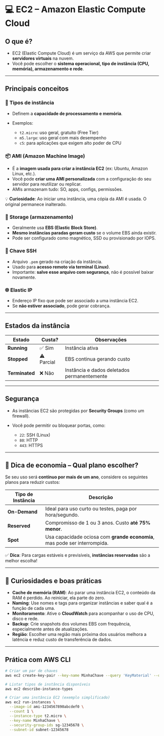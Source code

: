 # 💻 EC2 – Amazon Elastic Compute Cloud

## O que é?

* EC2 (Elastic Compute Cloud) é um serviço da AWS que permite criar **servidores virtuais** na nuvem.
* Você pode escolher o **sistema operacional, tipo de instância (CPU, memória), armazenamento e rede**.

---

## Principais conceitos

### 🧱 Tipos de instância

* Definem a **capacidade de processamento e memória**.
* Exemplos:

  * `t2.micro`: uso geral, gratuito (Free Tier)
  * `m5.large`: uso geral com mais desempenho
  * `c5`: para aplicações que exigem alto poder de CPU

### 📦 AMI (Amazon Machine Image)

* É a **imagem usada para criar a instância EC2** (ex: Ubuntu, Amazon Linux, etc.).
* Você pode **criar uma AMI personalizada** com a configuração do seu servidor para reutilizar ou replicar.
* AMIs armazenam tudo: SO, apps, configs, permissões.

💡 **Curiosidade**: Ao iniciar uma instância, uma cópia da AMI é usada. O original permanece inalterado.

### 🧰 Storage (armazenamento)

* Geralmente usa **EBS (Elastic Block Store)**.
* **Mesmo instâncias paradas geram custo** se o volume EBS ainda existir.
* Pode ser configurado como magnético, SSD ou provisionado por IOPS.

### 🔐 Chave SSH

* Arquivo `.pem` gerado na criação da instância.
* Usado para **acesso remoto via terminal (Linux)**.
* Importante: **salve esse arquivo com segurança**, não é possível baixar novamente.

### 🌐 Elastic IP

* Endereço IP fixo que pode ser associado a uma instância EC2.
* Se **não estiver associado**, pode gerar cobrança.

---

## Estados da instância

| Estado         | Custa?     | Observações                                 |
| -------------- | ---------- | ------------------------------------------- |
| **Running**    | ✅ Sim      | Instância ativa                             |
| **Stopped**    | ⚠️ Parcial | EBS continua gerando custo                  |
| **Terminated** | ❌ Não      | Instância e dados deletados permanentemente |

---

## Segurança

* As instâncias EC2 são protegidas por **Security Groups** (como um firewall).
* Você pode permitir ou bloquear portas, como:

  * `22`: SSH (Linux)
  * `80`: HTTP
  * `443`: HTTPS

---

## 💸 Dica de economia – Qual plano escolher?

Se seu uso será **contínuo por mais de um ano**, considere os seguintes planos para reduzir custos:

| Tipo de Instância | Descrição                                                                 |
| ----------------- | ------------------------------------------------------------------------- |
| **On-Demand**     | Ideal para uso curto ou testes, paga por hora/segundo.                    |
| **Reserved**      | Compromisso de 1 ou 3 anos. Custo **até 75% menor**.                      |
| **Spot**          | Usa capacidade ociosa com **grande economia**, mas pode ser interrompida. |

✅ **Dica**: Para cargas estáveis e previsíveis, **instâncias reservadas** são a melhor escolha!

---

## 🧠 Curiosidades e boas práticas

* **Cache de memória (RAM)**: Ao parar uma instância EC2, o conteúdo da RAM é perdido. Ao reiniciar, ela parte do zero.
* **Naming**: Use nomes e tags para organizar instâncias e saber qual é a função de cada uma.
* **Monitoramento**: Ative o **CloudWatch** para acompanhar o uso de CPU, disco e rede.
* **Backup**: Crie snapshots dos volumes EBS com frequência, especialmente antes de atualizações.
* **Região**: Escolher uma região mais próxima dos usuários melhora a latência e reduz custo de transferência de dados.

---

## Prática com AWS CLI

```bash
# Criar um par de chaves
aws ec2 create-key-pair --key-name MinhaChave --query 'KeyMaterial' --output text > MinhaChave.pem

# Listar tipos de instância disponíveis
aws ec2 describe-instance-types

# Criar uma instância EC2 (exemplo simplificado)
aws ec2 run-instances \
  --image-id ami-1234567890abcdef0 \
  --count 1 \
  --instance-type t2.micro \
  --key-name MinhaChave \
  --security-group-ids sg-12345678 \
  --subnet-id subnet-12345678
```

